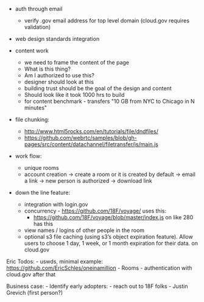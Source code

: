 * auth through email 
	- verify .gov email address for top level domain (cloud.gov requires validation)

* web design standards integration

* content work
	- we need to frame the content of the page
	- What is this thing?
	- Am I authorized to use this?
	- designer should look at this
	- building trust should be the goal of the design and content
	- Should look like it took 1000 hrs to build
	- for content benchmark - transfers "10 GB from NYC to Chicago in N minutes"

* file chunking:
	- http://www.html5rocks.com/en/tutorials/file/dndfiles/
	- https://github.com/webrtc/samples/blob/gh-pages/src/content/datachannel/filetransfer/js/main.js

* work flow:
	- unique rooms 
	- account creation -> create a room or it is created by default -> email a link -> new person is authorized -> download link

* down the line feature:
	- integration with login.gov
	- concurrency - https://github.com/18F/voyage/ uses this:
		- https://github.com/18F/voyage/blob/master/index.js on like 280 
			has this
	- view names / logins of other people in the room
	- optional s3 file caching (using s3’s object expiration feature). Allow users to choose 1 day, 1 week, or 1 month expiration for their data. on cloud.gov

Eric Todos:
	- uswds, minimal example: https://github.com/EricSchles/oneinamillion
	- Rooms
	- authentication with cloud.gov after that


Business case:
	- Identify early adopters:
		- reach out to 18F folks
			- Justin Grevich (first person?)